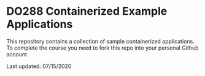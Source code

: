 # DO288 Containerized Example Applications

This repository contains a collection of sample containerized applications.  To complete the course you need to fork this repo into your personal Github account.

Last updated: 07/15/2020
